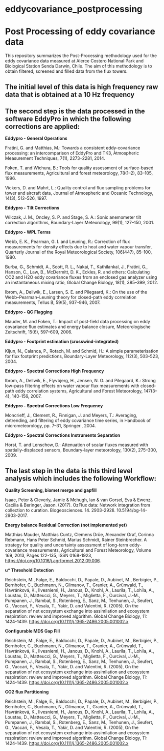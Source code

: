 # eddycovariance_postprocessing
# Post Processing of eddy covariance data
This repository summarizes the Post-Processing methodology used for the eddy covariance data measured at Alerce Costero National Park and Biological Station Senda Darwin, Chile.
The aim of this methodology is to obtain filtered, screened and filled data from the flux towers.

## The initial level of this data is high frequency raw data that is obtained at a 10 Hz frequency

## The second step is the data processed in the software EddyPro in which the following corrections are applied:
**Eddypro - General Operations**

Fratini, G. and Matthias, M.: Towards a consistent eddy-covariance processing: an intercomparison of EddyPro and TK3, Atmospheric Measurement Techniques, 7(1), 2273–2281, 2014.

Foken, T. and Wichura, B.: Tools for quality assessment of surface-based flux measurements, Agricultural and forest meteorology, 78(1–2), 83–105, 1996.

Vickers, D. and Mahrt, L.: Quality control and flux sampling problems for tower and aircraft data, Journal of Atmospheric and Oceanic Technology, 14(3), 512–526, 1997.

**Eddypro - Tilt Corrections**

Wilczak, J. M., Oncley, S. P. and Stage, S. A.: Sonic anemometer tilt correction algorithms, Boundary-Layer Meteorology, 99(1), 127–150, 2001.

**Eddypro - WPL Terms**
 
Webb, E. K., Pearman, G. I. and Leuning, R.: Correction of flux measurements for density effects due to heat and water vapour transfer, Quarterly Journal of the Royal Meteorological Society, 106(447), 85–100, 1980.
 
Burba, G., Schmidt, A., Scott, R. L., Nakai, T., Kathilankal, J., Fratini, G., Hanson, C., Law, B., McDermitt, D. K., Eckles, R. and others: Calculating CO2 and H2O eddy covariance fluxes from an enclosed gas analyzer using an instantaneous mixing ratio, Global Change Biology, 18(1), 385–399, 2012.
 
Ibrom, A., Dellwik, E., Larsen, S. E. and Pilegaard, K.: On the use of the Webb–Pearman–Leuning theory for closed-path eddy correlation measurements, Tellus B, 59(5), 937–946, 2007.

**Eddypro - QC Flagging** 

Mauder, M. and Foken, T.: Impact of post-field data processing on eddy covariance flux estimates and energy balance closure, Meteorologische Zeitschrift, 15(6), 597–609, 2006.

**Eddypro - Footprint estimation (crosswind-integrated)** 

Kljun, N., Calanca, P., Rotach, M. and Schmid, H.: A simple parameterisation for flux footprint predictions, Boundary-Layer Meteorology, 112(3), 503–523, 2004.

**Eddypro - Spectral Corrections High Frequency** 

Ibrom, A., Dellwik, E., Flyvbjerg, H., Jensen, N. O. and Pilegaard, K.: Strong low-pass filtering effects on water vapour flux measurements with closed-path eddy correlation systems, Agricultural and Forest Meteorology, 147(3–4), 140–156, 2007.

**Eddypro - Spectral Corrections Low Frequency** 

Moncrieff, J., Clement, R., Finnigan, J. and Meyers, T.: Averaging, detrending, and filtering of eddy covariance time series, in Handbook of micrometeorology, pp. 7–31, Springer., 2004.

**Eddypro - Spectral Corrections Instruments Separation** 

Horst, T. and Lenschow, D.: Attenuation of scalar fluxes measured with spatially-displaced sensors, Boundary-layer meteorology, 130(2), 275–300, 2009.



## The last step in the data is this third level analysis which includes the following Workflow:

**Quality Screening, biomet merge and gapfill**

Isaac, Peter & Cleverly, Jamie & Mchugh, Ian & van Gorsel, Eva & Ewenz, Cacilia & Beringer, Jason. (2017). OzFlux data: Network integration from collection to curation. Biogeosciences. 14. 2903-2928. 10.5194/bg-14-2903-2017.

**Energy balance Residual Correction (not implemented yet)**

Matthias Mauder, Matthias Cuntz, Clemens Drüe, Alexander Graf, Corinna Rebmann, Hans Peter Schmid, Marius Schmidt, Rainer Steinbrecher. A strategy for quality and uncertainty assessment of long-term eddy-covariance measurements, Agricultural and Forest Meteorology, Volume 169, 2013, Pages 122-135, ISSN 0168-1923, https://doi.org/10.1016/j.agrformet.2012.09.006.

**u\* Threshold Detection**

Reichstein, M., Falge, E., Baldocchi, D., Papale, D., Aubinet, M., Berbigier, P., Bernhofer, C., Buchmann, N., Gilmanov, T., Granier, A., Grünwald, T., Havránková, K., Ilvesniemi, H., Janous, D., Knohl, A., Laurila, T., Lohila, A., Loustau, D., Matteucci, G., Meyers, T., Miglietta, F., Ourcival, J.-M., Pumpanen, J., Rambal, S., Rotenberg, E., Sanz, M., Tenhunen, J., Seufert, G., Vaccari, F., Vesala, T., Yakir, D. and Valentini, R. (2005), On the separation of net ecosystem exchange into assimilation and ecosystem respiration: review and improved algorithm. Global Change Biology, 11: 1424-1439. https://doi.org/10.1111/j.1365-2486.2005.001002.x

**Configurable MDS Gap Fill**

Reichstein, M., Falge, E., Baldocchi, D., Papale, D., Aubinet, M., Berbigier, P., Bernhofer, C., Buchmann, N., Gilmanov, T., Granier, A., Grünwald, T., Havránková, K., Ilvesniemi, H., Janous, D., Knohl, A., Laurila, T., Lohila, A., Loustau, D., Matteucci, G., Meyers, T., Miglietta, F., Ourcival, J.-M., Pumpanen, J., Rambal, S., Rotenberg, E., Sanz, M., Tenhunen, J., Seufert, G., Vaccari, F., Vesala, T., Yakir, D. and Valentini, R. (2005), On the separation of net ecosystem exchange into assimilation and ecosystem respiration: review and improved algorithm. Global Change Biology, 11: 1424-1439. https://doi.org/10.1111/j.1365-2486.2005.001002.x

**CO2 flux Partitioning**

Reichstein, M., Falge, E., Baldocchi, D., Papale, D., Aubinet, M., Berbigier, P., Bernhofer, C., Buchmann, N., Gilmanov, T., Granier, A., Grünwald, T., Havránková, K., Ilvesniemi, H., Janous, D., Knohl, A., Laurila, T., Lohila, A., Loustau, D., Matteucci, G., Meyers, T., Miglietta, F., Ourcival, J.-M., Pumpanen, J., Rambal, S., Rotenberg, E., Sanz, M., Tenhunen, J., Seufert, G., Vaccari, F., Vesala, T., Yakir, D. and Valentini, R. (2005), On the separation of net ecosystem exchange into assimilation and ecosystem respiration: review and improved algorithm. Global Change Biology, 11: 1424-1439. https://doi.org/10.1111/j.1365-2486.2005.001002.x

